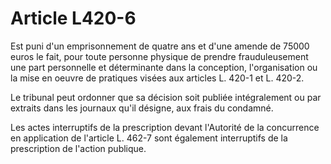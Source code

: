 # Article L420-6

Est puni d'un emprisonnement de quatre ans et d'une amende de 75000 euros le fait, pour toute personne physique de prendre frauduleusement une part personnelle et déterminante dans la conception, l'organisation ou la mise en oeuvre de pratiques visées aux articles L. 420-1 et L. 420-2.

Le tribunal peut ordonner que sa décision soit publiée intégralement ou par extraits dans les journaux qu'il désigne, aux frais du condamné.

Les actes interruptifs de la prescription devant l'Autorité de la concurrence en application de l'article L. 462-7 sont également interruptifs de la prescription de l'action publique.
